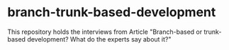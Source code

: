 # branch-trunk-based-development
This repository holds the interviews from Article "Branch-based or trunk-based development?  What do the experts say about it?"
